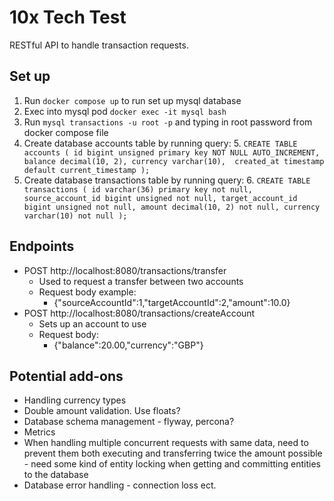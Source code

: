 # 10x Tech Test

RESTful API to handle transaction requests.

## Set up
1. Run `docker compose up` to run set up mysql database
2. Exec into mysql pod `docker exec -it mysql bash`
3. Run `mysql transactions -u root -p` and typing in root password from docker compose file
4. Create database accounts table by running query:
   5. `CREATE TABLE accounts
       (
          id bigint unsigned primary key NOT NULL AUTO_INCREMENT, 
          balance decimal(10, 2), currency varchar(10), 
          created_at timestamp default current_timestamp
       );` 
5. Create database transactions table by running query:
   6. `CREATE TABLE transactions
      (
          id varchar(36) primary key not null,
          source_account_id bigint unsigned not null,
          target_account_id bigint unsigned not null,
          amount decimal(10, 2) not null,
          currency varchar(10) not null
      );`

## Endpoints
* POST http://localhost:8080/transactions/transfer
  * Used to request a transfer between two accounts 
  * Request body example:
      * {"sourceAccountId":1,"targetAccountId":2,"amount":10.0}
* POST http://localhost:8080/transactions/createAccount
  * Sets up an account to use
  * Request body:
    * {"balance":20.00,"currency":"GBP"}

## Potential add-ons
* Handling currency types
* Double amount validation. Use floats?
* Database schema management - flyway, percona?
* Metrics
* When handling multiple concurrent requests with same data, need to prevent them both executing and transferring twice 
the amount possible - need some kind of entity locking when getting and committing entities to the database
* Database error handling - connection loss ect.